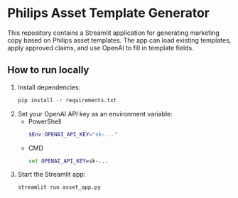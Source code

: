 # Philips Asset Template Generator

This repository contains a Streamlit application for generating marketing copy based on Philips asset templates. The app can load existing templates, apply approved claims, and use OpenAI to fill in template fields.


## How to run locally

1. Install dependencies:
   ```bash
   pip install -r requirements.txt
   ```
2. Set your OpenAI API key as an environment variable:
   - PowerShell
     ```powershell
     $Env:OPENAI_API_KEY="sk-..."
     ```
   - CMD
     ```cmd
     set OPENAI_API_KEY=sk-...
     ```
3. Start the Streamlit app:
   ```bash
   streamlit run asset_app.py
   ```
